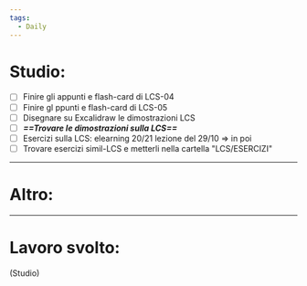 ```yaml
---
tags:
  - Daily
---
```


# Studio:

- [ ] Finire gli appunti e flash-card di LCS-04
- [ ] Finire gl ppunti e flash-card di LCS-05
- [ ] Disegnare su Excalidraw le dimostrazioni LCS
- [ ] ***==Trovare le dimostrazioni sulla LCS==***
- [ ] Esercizi sulla LCS: elearning 20/21 lezione del 29/10 => in poi
- [ ] Trovare esercizi simil-LCS e metterli nella cartella "LCS/ESERCIZI"

***

# Altro:

***

# Lavoro svolto:

(Studio)
